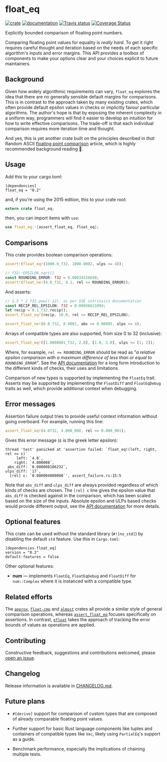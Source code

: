 # float_eq

[![crate](https://img.shields.io/crates/v/float_eq.svg)](https://crates.io/crates/float_eq)
[![documentation](https://docs.rs/float_eq/badge.svg)](https://docs.rs/float_eq)
[![Travis status](https://travis-ci.com/jtempest/float_eq-rs.svg?branch=master)](https://travis-ci.com/github/jtempest/float_eq-rs)
[![Coverage Status](https://coveralls.io/repos/github/jtempest/float_eq-rs/badge.svg?branch=master)](https://coveralls.io/github/jtempest/float_eq-rs?branch=master)

Explicitly bounded comparison of floating point numbers.

Comparing floating point values for equality is *really hard*. To get it
right requires careful thought and iteration based on the needs of each
specific algorithm's inputs and error margins. This API provides a toolbox
of components to make your options clear and your choices explicit to
future maintainers.

## Background

Given how widely algorithmic requirements can vary, `float_eq` explores the
idea that there are no generally sensible default margins for comparisons.
This is in contrast to the approach taken by many existing crates, which often
provide default epsilon values in checks or implicitly favour particular
algorithms. The author's hope is that by exposing the inherent complexity in
a uniform way, programmers will find it easier to develop an intuition for how
to write effective comparisons. The trade-off is that each individual
comparison requires more iteration time and thought.

And yes, this is yet another crate built on the principles described in *that*
Random ASCII [floating point comparison] article, which is highly recommended
background reading 🙂.

## Usage

Add this to your cargo.toml:

```
[dependencies]
float_eq = "0.2"
```

and, if you're using the 2015 edition, this to your crate root:

```rust
extern crate float_eq;
```

then, you can import items with `use`:

```rust
use float_eq::{assert_float_eq, float_eq};
```

## Comparisons

This crate provides boolean comparison operations:

```rust
assert!(float_eq!(1000.0_f32, 1000.0002, ulps <= 4));

// f32::EPSILON.sqrt()
const ROUNDING_ERROR: f32 = 0.00034526698;
assert!(float_ne!(4.0_f32, 4.1, rel <= ROUNDING_ERROR));
```

And asserts:

```rust
// 1.5 * 2_f32.powi(-12), as per SSE intrinsics documentation
const RECIP_REL_EPSILON: f32 = 0.00036621094; 
let recip = 0.1_f32.recip();
assert_float_eq!(recip, 10.0, rel <= RECIP_REL_EPSILON);

assert_float_ne!(0.0_f32, 0.0001, abs <= 0.00005, ulps <= 4);
```

Arrays of compatible types are also supported, from size 0 to 32 (inclusive):

```rust
assert_float_eq!([1.0000001_f32, 2.0], [1.0, 2.0], ulps <= [1; 2]);
```

Where, for example, `rel <= ROUNDING_ERROR` should be read as *"a relative 
epsilon comparison with a maximum difference of less than or equal to 
`ROUNDING_ERROR`"*. See the [API documentation] for a long form introduction to 
the different kinds of checks, their uses and limitations.

Comparison of new types is supported by implementing the `FloatEq` trait. 
Asserts may be supported by implementing the `FloatDiff` and `FloatEqDebug` 
traits as well, which provide additional context when debugging.

## Error messages

Assertion failure output tries to provide useful context information without
going overboard. For example, running this line:

```rust
assert_float_eq!(4.0f32, 4.000_008, rel <= 0.000_001);
```

Gives this error message (ε is the greek letter epsilon):

```
thread 'test' panicked at 'assertion failed: `float_eq!(left, right, rel <= ε)`
     left: `4.0`,
    right: `4.000008`,
 abs_diff: `0.000008106232`,
ulps_diff: `17`,
  [rel] ε: `0.000004000008`', assert_failure.rs:15:5
```

Note that `abs_diff` and `ulps_diff` are always provided regardless of which
kinds of checks are chosen. The `[rel] ε` line gives the epsilon value that
`abs_diff` is checked against in the comparison, which has been scaled based
on the size of the inputs. Absolute epsilon and ULPs based checks would provide
different output, see the [API documentation] for more details.

## Optional features

This crate can be used without the standard library (`#![no_std]`) by disabling
the default `std` feature. Use this in `Cargo.toml`:

```
[dependencies.float_eq]
version = "0.2"
default-features = false
```

Other optional features:
- **num** — implements `FloatEq`, `FloatEqDebug` and `FloatDiff` for 
  `num::Complex` where it is instanced with a compatible type.

## Related efforts

The [`approx`], [`float-cmp`] and [`almost`] crates all provide a similar style
of general comparison operations, whereas [`assert_float_eq`] focuses 
specifically on assertions. In contrast, [`efloat`] takes the approach of 
tracking the error bounds of values as operations are applied.

## Contributing 

Constructive feedback, suggestions and contributions welcomed, please
[open an issue].

## Changelog

Release information is available in [CHANGELOG.md](CHANGELOG.md).

## Future plans

- `#[derive]` support for comparison of custom types that are composed of 
  already comparable floating point values.

- Further support for basic Rust language components like tuples and containers
  of compatible types like `Vec`, likely using `PartialEq`'s support as a guide.

- Benchmark performance, especially the implications of chaining multiple tests.

[API documentation]: https://docs.rs/float_eq
[floating point comparison]: https://randomascii.wordpress.com/2012/02/25/comparing-floating-point-numbers-2012-edition/
[open an issue]: https://github.com/jtempest/float_eq-rs/issues/new
[`almost`]: https://crates.io/crates/almost
[`approx`]: https://crates.io/crates/approx
[`assert_float_eq`]: https://crates.io/crates/assert_float_eq
[`efloat`]: https://crates.io/crates/efloat
[`float-cmp`]: https://crates.io/crates/float-cmp
